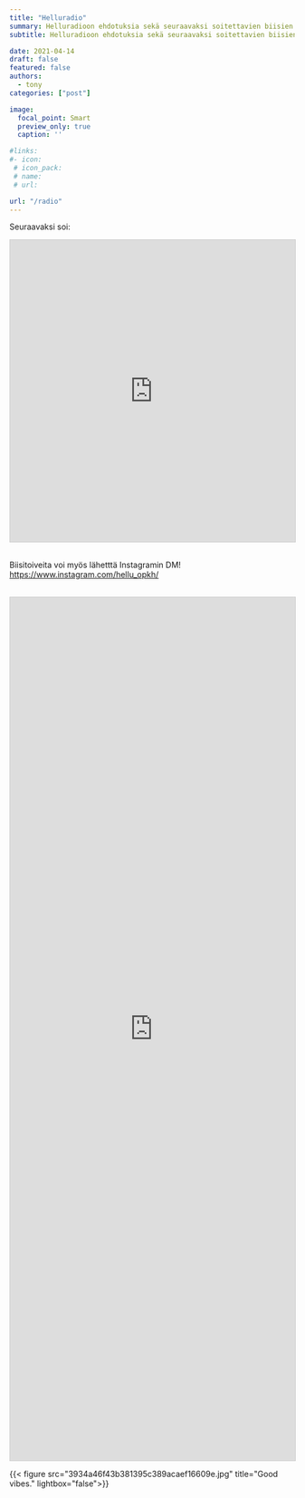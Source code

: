 ```yaml
---
title: "Helluradio"
summary: Helluradioon ehdotuksia sekä seuraavaksi soitettavien biisien lista.
subtitle: Helluradioon ehdotuksia sekä seuraavaksi soitettavien biisien lista.

date: 2021-04-14
draft: false
featured: false
authors:
  - tony
categories: ["post"]

image:
  focal_point: Smart
  preview_only: true
  caption: ''

#links:
#- icon: 
 # icon_pack: 
 # name: 
 # url: 

url: "/radio"
---
```

Seuraavaksi soi:

<iframe class="airtable-embed" src="https://airtable.com/embed/shrQ32Xsuo3lijWSP?backgroundColor=orange" frameborder="0" onmousewheel="" width="100%" height="533" style="background: transparent; border: 1px solid #ccc;"></iframe>
<br>
<br>


Biisitoiveita voi myös lähetttä Instagramin DM! https://www.instagram.com/hellu_opkh/

<br>
<script src="https://static.airtable.com/js/embed/embed_snippet_v1.js"></script><iframe class="airtable-embed airtable-dynamic-height" src="https://airtable.com/embed/shr5EBHUmHzStubDx?backgroundColor=orange" frameborder="0" onmousewheel="" width="100%" height="1524" style="background: transparent; border: 1px solid #ccc;"></iframe>

{{< figure src="3934a46f43b381395c389acaef16609e.jpg"  title="Good vibes." lightbox="false">}}
